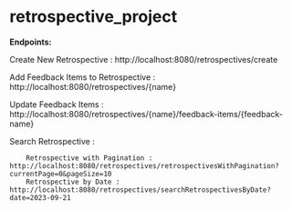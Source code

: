 # retrospective_project

**Endpoints:**

Create New Retrospective : http://localhost:8080/retrospectives/create

Add Feedback Items to Retrospective : http://localhost:8080/retrospectives/{name}

Update Feedback Items : http://localhost:8080/retrospectives/{name}/feedback-items/{feedback-name}

Search Retrospective :

        Retrospective with Pagination : http://localhost:8080/retrospectives/retrospectivesWithPagination?currentPage=0&pageSize=10
        Retrospective by Date : http://localhost:8080/retrospectives/searchRetrospectivesByDate?date=2023-09-21
